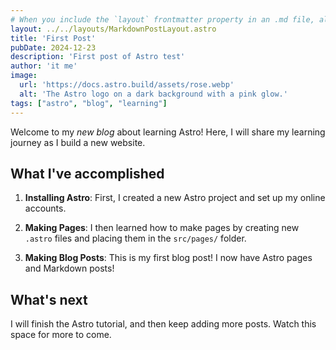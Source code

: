 ```yaml
---
# When you include the `layout` frontmatter property in an .md file, all these frontmatter YAML values are now available to the layout file (MarkdownPostLayout.astro)
layout: ../../layouts/MarkdownPostLayout.astro
title: 'First Post'
pubDate: 2024-12-23
description: 'First post of Astro test'
author: 'it me'
image:
  url: 'https://docs.astro.build/assets/rose.webp'
  alt: 'The Astro logo on a dark background with a pink glow.'
tags: ["astro", "blog", "learning"]
---
```


Welcome to my _new blog_ about learning Astro! Here, I will share my learning journey as I build a new website.

## What I've accomplished

1. **Installing Astro**: First, I created a new Astro project and set up my online accounts.

2. **Making Pages**: I then learned how to make pages by creating new `.astro` files and placing them in the `src/pages/` folder.

3. **Making Blog Posts**: This is my first blog post! I now have Astro pages and Markdown posts!

## What's next

I will finish the Astro tutorial, and then keep adding more posts. Watch this space for more to come.